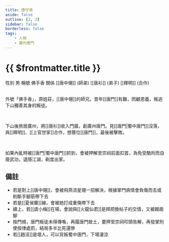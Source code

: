 ```yaml
---
title: 唐守鴻
aside: false
outline: [2, 3]
sidebar: false
borderless: false
tags:
    - 人物
    - 廣州唐門
---
```


# {{ $frontmatter.title }}

<ChTabs position="bottom">
	<ChTab title="唐守鴻">
		<Ch src='/images/characters/special812/normal.png' position='right'/>
		<ChName nameZh='唐守鴻' nameEn='Tang Shou Hong' position='right' />
		<ChTable>
			<ChTr>
				<ChTd isTitle=true>
					性別
				</ChTd>
				<ChTd>
					男
				</ChTd>
			</ChTr>
			<ChTr>
				<ChTd isTitle=true>
					稱號
				</ChTd>
				<ChTd>
					佛手香
				</ChTd>
			</ChTr>
			<ChTr>
				<ChTd isTitle=true position='center'>
					關係
				</ChTd>
			</ChTr>
			<ChTr>
				<ChTd position='center'>
					[[唐中翎]] (師弟)
				</ChTd>
			</ChTr>
			<ChTr>
				<ChTd position='center'>
					[[唐衫]] (弟子)
				</ChTd>
			</ChTr>
			<ChTr>
				<ChTd position='center'>
					[[釋明]] (合作)
				</ChTd>
			</ChTr>
		</ChTable>
	</ChTab>
</ChTabs>
<br><br>

外號「佛手香」，原姓莊，[[唐中翎]]的師兄。昔年[[唐門]]有難，罔顧恩義，叛逃下山獨善其身的叛徒。

<br>

下山後旅居廣州，將[[唐衫]]收入門牆，創廣州唐門。見[[唐門|蜀中唐門]]沒落，與[[釋明]]、[[上官世家]]合作，想篡位[[唐門]]，最後被擊敗。

<br>

如果內亂時被[[唐門|蜀中唐門]]抓到，會被押解至宗祠前面扣首，為免受酷刑而自廢武功，退隱江湖，剃度出家。

## 備註

- 若是對上[[唐中翎]]，會被飛燕流星翎一招解決，根據掌門病情會負傷而去或削斷手腳筋帶下去
- 若是[[夏侯蘭]]線，會被她打成重傷帶下去
- 續上，若[[虞小梅]]在場，會說與[[火龍仙君]]是拜把換帖子的交情，又被踢兩腳
- 按門規，唐門叛徒未得傳喚，再履唐門故土，要押至宗祠叩頭告解，再發掌刑使按律處罰，結局多半比死還慘
- 若[[趙活]]是壞人，可以<EndIcon no="8">背叛蜀中唐門</EndIcon>，下場淒涼